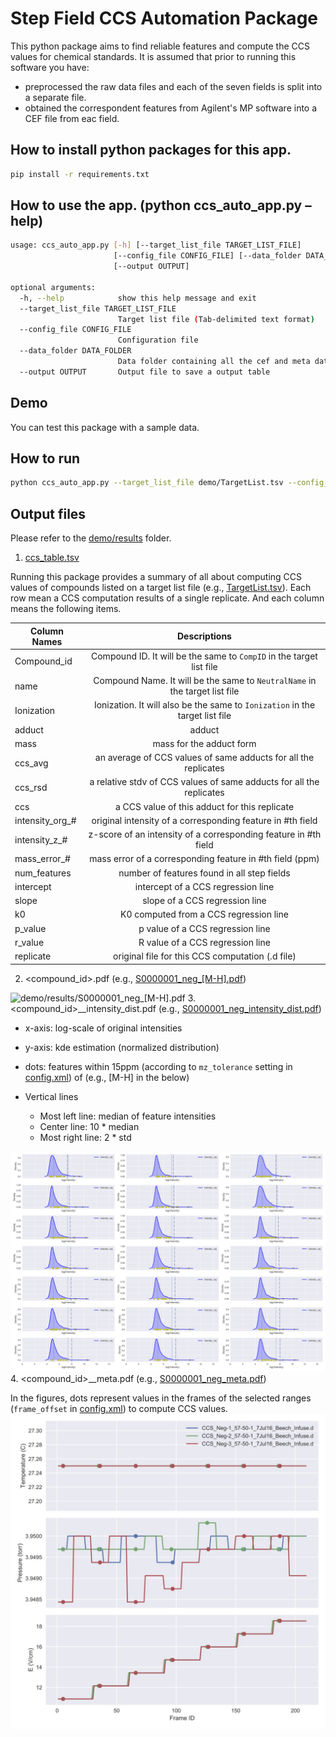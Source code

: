 # Step Field CCS Automation Package
This python package aims to find reliable features and compute the CCS values for chemical standards. It is assumed that prior to running this software you have: 
* preprocessed the raw data files and each of the seven fields is split into a separate file.  
* obtained the correspondent features from Agilent's MP software into a CEF file from eac field.

## How to install python packages for this app.
```bash
pip install -r requirements.txt
```

## How to use the app. (python ccs_auto_app.py –help)
```bash
usage: ccs_auto_app.py [-h] [--target_list_file TARGET_LIST_FILE]
                       [--config_file CONFIG_FILE] [--data_folder DATA_FOLDER]
                       [--output OUTPUT]
 
optional arguments:
  -h, --help            show this help message and exit
  --target_list_file TARGET_LIST_FILE
                        Target list file (Tab-delimited text format)
  --config_file CONFIG_FILE
                        Configuration file
  --data_folder DATA_FOLDER
                        Data folder containing all the cef and meta data files
  --output OUTPUT       Output file to save a output table
```

## Demo
You can test this package with a sample data. 

## How to run
```bash
python ccs_auto_app.py --target_list_file demo/TargetList.tsv --config_file demo/config.xml --data_folder demo/data
```

## Output files
Please refer to the [demo/results](demo/results) folder.
1. [ccs_table.tsv](demo/results/ccs_table.tsv)

  Running this package provides a summary of all about computing CCS values of compounds listed on a target list file (e.g., [TargetList.tsv](demo/TargetList.tsv)). Each row mean a CCS computation results of a single replicate. And each column means the following items.

| Column Names    | Descriptions  |
| -------------   |:-------------:|
| Compound_id     | Compound ID. It will be the same to `CompID` in the target list file |
| name            | Compound Name. It will be the same to `NeutralName` in the target list file |
| Ionization      | Ionization. It will also be the same to `Ionization` in the target list file |
| adduct          | adduct        |
| mass            | mass for the adduct form      |
| ccs_avg         | an average of CCS values of same adducts for all the replicates |
| ccs_rsd         | a relative stdv of CCS values of same adducts for all the replicates |
| ccs             | a CCS value of this adduct for this replicate |
| intensity_org_# | original intensity of a corresponding feature in #th field      |
| intensity_z_#   | z-score of an intensity of a corresponding feature in #th field      |
| mass_error_#    | mass error of a corresponding feature in #th field (ppm)      |
| num_features    | number of features found in all step fields      |
| intercept       | intercept of a CCS regression line      |
| slope           | slope of a CCS regression line      |
| k0              | K0 computed from a CCS regression line      |
| p_value         | p value of a CCS regression line      |
| r_value         | R value of a CCS regression line    |
| replicate       | original file for this CCS computation (.d file)     |


2. <compound_id>_<ionization>_<adduct>.pdf (e.g., [S0000001_neg_\[M-H\].pdf](demo/results/S0000001_neg_\[M-H\].pdf))
  
![demo/results/S0000001_neg_\[M-H\].pdf](demo/results/S0000001_neg_\[M-H\].jpg?raw=true "CCS regression line for \[M-H\]")
3. <compound_id>_<ionization>_intensity_dist.pdf (e.g., [S0000001_neg_intensity_dist.pdf](demo/results/S0000001_neg_intensity_dist.pdf))

   - x-axis: log-scale of original intensities
   - y-axis: kde estimation (normalized distribution)
 
   - dots: features within 15ppm (according to `mz_tolerance` setting in [config.xml](demo/config.xml)) of (e.g., \[M-H\] in the below)
 
   - Vertical lines
      * Most left line: median of feature intensities
      * Center line: 10 \* median
      * Most right line: 2 \* std

![demo/results/S0000001_neg_\[M-H\].pdf](demo/results/S0000001_neg_intensity_dist.jpg?raw=true "Intensity Distribution")
4. <compound_id>_<ionization>_meta.pdf (e.g., [S0000001_neg_meta.pdf](demo/results/S0000001_neg_meta.pdf))
  
  In the figures, dots represent values in the frames of the selected ranges (`frame_offset` in [config.xml](demo/config.xml)) to compute CCS values.
![demo/results/S0000001_neg_\[M-H\].pdf](demo/results/S0000001_neg_meta.jpg?raw=true "Metadata in step fields")
